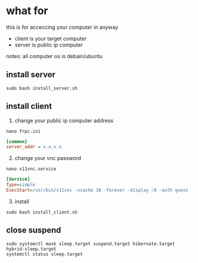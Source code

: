# what for
this is for acceccing your computer in anyway
- client is your target computer
- server is public ip computer

notes: all computer  os is debain/ubuntu

## install server
``` shell
sudo bash install_server.sh
```

## install client
1. change your public ip computer address
``` shell
nano frpc.ini
```
``` ini
[common]
server_addr = x.x.x.x
```

2. change your vnc password
``` shell
nano x11vnc.service
```
``` ini
[Service]
Type=simple
ExecStart=/usr/bin/x11vnc -ncache 10 -forever -display :0 -auth guess -passwd yourPassword
```

3. install
``` shell
sudo bash install_client.sh
```
## close suspend
``` shell
sudo systemctl mask sleep.target suspend.target hibernate.target hybrid-sleep.target
systemctl status sleep.target
```
